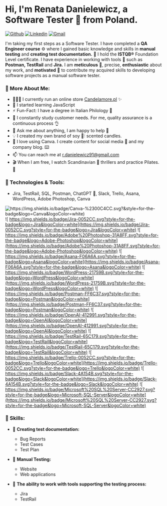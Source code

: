 
<h1>Hi, I'm Renata Danielewicz, a Software Tester 🧐 from Poland.</h1> 


[![Github](https://img.shields.io/badge/GitHub-181717.svg?style=for-the-badge&logo=GitHub&logoColor=white)](https://github.com/RenataDanielewicz) [![Linkedin](https://img.shields.io/badge/LinkedIn-0A66C2.svg?style=for-the-badge&logo=LinkedIn&logoColor=white)](https://www.linkedin.com/in/renata-danielewicz/) [![Gmail](https://img.shields.io/badge/Gmail-EA4335.svg?style=for-the-badge&logo=Gmail&logoColor=white)](mailto:r.danielewicz91@gmail.com)


<p>I'm taking my first steps as a Software Tester. I have completed a <b>QA Engineer course</b> ⚙️ where I gained basic knowledge and skills in <b>manual testing</b> and <b>creating test documentation.</b> 📝 I hold the <b>ISTQB®</b> Foundation Level certificate. I have experience in working with tools 🔨 such as <b>Postman, TestRail</b> and <b>Jira.</b> I am <b>meticulous</b> 📐, precise, <b>enthusiastic</b> about my work, and <b>motivated</b> 💪 to contribute my acquired skills to developing software projects as a manual software tester.</p>

### 🧐 More About Me:

- 👨🏽‍💻 I currently run an online store [Candelamore.pl](https://candelamore.pl/) ✨
- 🌱 I started learning JavaScript
- ⚡️ Fun-Fact: I have a degree in Italian Philology 🍕
- 🧠 I constantly study customer needs. For me, quality assurance is a continuous process 👌
- 💬 Ask me about anything, I am happy to help 🤝
- 💡 I created my own brand of soy 🌿🕯 scented candles.
- 🎨 I love using Canva. I create content for social media 📱 and my company blog. ⌨️
- 📫 You can reach me at r.danielewicz91@gmail.com
- 🎬 When I am free, I watch Scandinavian 🦇 thrillers  and practice Pilates. 🤸

### 🔨 Technologies & Tools:

- Jira, TestRail, SQL, Postman, ChatGPT  🤖, Slack, Trello, Asana, WordPress, Adobe Photoshop, Canva

![ https://img.shields.io/badge/Canva-%2300C4CC.svg?&style=for-the-badge&logo=Canva&logoColor=white)](https://img.shields.io/badge/Canva-%2300C4CC.svg?&style=for-the-badge&logo=Canva&logoColor=white) ![	https://img.shields.io/badge/Jira-0052CC.svg?style=for-the-badge&logo=Jira&logoColor=white](https://img.shields.io/badge/Jira-0052CC.svg?style=for-the-badge&logo=Jira&logoColor=white) ![	https://img.shields.io/badge/Adobe%20Photoshop-31A8FF.svg?style=for-the-badge&logo=Adobe-Photoshop&logoColor=white](https://img.shields.io/badge/Adobe%20Photoshop-31A8FF.svg?style=for-the-badge&logo=Adobe-Photoshop&logoColor=white) ![	https://img.shields.io/badge/Asana-F06A6A.svg?style=for-the-badge&logo=Asana&logoColor=white](https://img.shields.io/badge/Asana-F06A6A.svg?style=for-the-badge&logo=Asana&logoColor=white) ![	https://img.shields.io/badge/WordPress-21759B.svg?style=for-the-badge&logo=WordPress&logoColor=white](https://img.shields.io/badge/WordPress-21759B.svg?style=for-the-badge&logo=WordPress&logoColor=white) ![	https://img.shields.io/badge/Postman-FF6C37.svg?style=for-the-badge&logo=Postman&logoColor=white](https://img.shields.io/badge/Postman-FF6C37.svg?style=for-the-badge&logo=Postman&logoColor=white) ![	https://img.shields.io/badge/OpenAI-412991.svg?style=for-the-badge&logo=OpenAI&logoColor=white](https://img.shields.io/badge/OpenAI-412991.svg?style=for-the-badge&logo=OpenAI&logoColor=white) ![	https://img.shields.io/badge/TestRail-65C179.svg?style=for-the-badge&logo=TestRail&logoColor=white](https://img.shields.io/badge/TestRail-65C179.svg?style=for-the-badge&logo=TestRail&logoColor=white) ![	https://img.shields.io/badge/Trello-0052CC.svg?style=for-the-badge&logo=Trello&logoColor=white](https://img.shields.io/badge/Trello-0052CC.svg?style=for-the-badge&logo=Trello&logoColor=white) ![	https://img.shields.io/badge/Slack-4A154B.svg?style=for-the-badge&logo=Slack&logoColor=white](https://img.shields.io/badge/Slack-4A154B.svg?style=for-the-badge&logo=Slack&logoColor=white) ![	https://img.shields.io/badge/Microsoft%20SQL%20Server-CC2927.svg?style=for-the-badge&logo=Microsoft-SQL-Server&logoColor=white](https://img.shields.io/badge/Microsoft%20SQL%20Server-CC2927.svg?style=for-the-badge&logo=Microsoft-SQL-Server&logoColor=white)

### 🧠 Skills:

- 📝 <b>Creating test documentation:</b>
  - Bug Reports
  - Test Cases
  - Test Plan

- 🤲 <b>Manual Testing:</b> 
  - Website
  - Web applications
- 🔨 <b>The ability to work with tools supporting the testing process:</b>
  - Jira
  - TestRail

